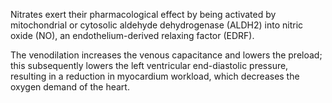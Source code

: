 Nitrates exert their pharmacological effect by being activated by mitochondrial or cytosolic aldehyde dehydrogenase (ALDH2) into nitric oxide (NO), an endothelium-derived relaxing factor (EDRF).

The venodilation increases the venous capacitance and lowers the preload; this subsequently lowers the left ventricular end-diastolic pressure, resulting in a reduction in myocardium workload, which decreases the oxygen demand of the heart.